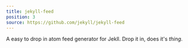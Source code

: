 ```yaml
---
title: jekyll-feed
position: 3
source: https://github.com/jekyll/jekyll-feed
---
```

A easy to drop in atom feed generator for Jekll. Drop it in, does it's _thing_.